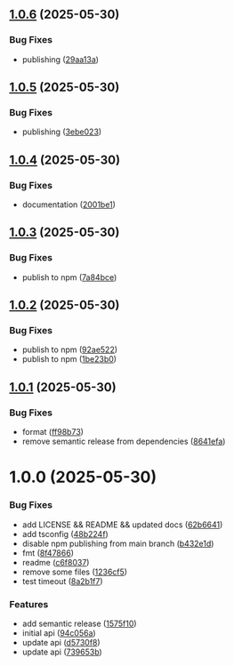 ## [1.0.6](https://github.com/graphtracks/analytics-sdk-ts/compare/v1.0.5...v1.0.6) (2025-05-30)


### Bug Fixes

* publishing ([29aa13a](https://github.com/graphtracks/analytics-sdk-ts/commit/29aa13afa8f7e6c6e4922c3a49c34ab53f19ac75))

## [1.0.5](https://github.com/graphtracks/analytics-sdk-ts/compare/v1.0.4...v1.0.5) (2025-05-30)


### Bug Fixes

* publishing ([3ebe023](https://github.com/graphtracks/analytics-sdk-ts/commit/3ebe023a8596aa38b4515159f663f940d635cc15))

## [1.0.4](https://github.com/graphtracks/analytics-sdk-ts/compare/v1.0.3...v1.0.4) (2025-05-30)


### Bug Fixes

* documentation ([2001be1](https://github.com/graphtracks/analytics-sdk-ts/commit/2001be1fe91b316d445c2b71b3e7d7283d779aa8))

## [1.0.3](https://github.com/graphtracks/analytics-sdk-ts/compare/v1.0.2...v1.0.3) (2025-05-30)


### Bug Fixes

* publish to npm ([7a84bce](https://github.com/graphtracks/analytics-sdk-ts/commit/7a84bcedf82a77f6fccf62b39862c1dc2cd00800))

## [1.0.2](https://github.com/graphtracks/analytics-sdk-ts/compare/v1.0.1...v1.0.2) (2025-05-30)


### Bug Fixes

* publish to npm ([92ae522](https://github.com/graphtracks/analytics-sdk-ts/commit/92ae522f5e9c9c7696c4cf498aa9d0e7ce27db39))
* publish to npm ([1be23b0](https://github.com/graphtracks/analytics-sdk-ts/commit/1be23b0773151a519a2479278fd6c265e323d139))

## [1.0.1](https://github.com/graphtracks/analytics-sdk-ts/compare/v1.0.0...v1.0.1) (2025-05-30)


### Bug Fixes

* format ([ff98b73](https://github.com/graphtracks/analytics-sdk-ts/commit/ff98b73fc9a2a374d542fbd621ca392024396089))
* remove semantic release from dependencies ([8641efa](https://github.com/graphtracks/analytics-sdk-ts/commit/8641efa8696d96f67b711f9448a79e618e3364a3))

# 1.0.0 (2025-05-30)


### Bug Fixes

* add LICENSE && README && updated docs ([62b6641](https://github.com/graphtracks/analytics-sdk-ts/commit/62b6641750990687942c2b233d940c6419db0ef1))
* add tsconfig ([48b224f](https://github.com/graphtracks/analytics-sdk-ts/commit/48b224f97afe6ed9c1453739ff33e2d406135323))
* disable npm publishing from main branch ([b432e1d](https://github.com/graphtracks/analytics-sdk-ts/commit/b432e1d1d5478e4bcceb1c9ef73278f86766390e))
* fmt ([8f47866](https://github.com/graphtracks/analytics-sdk-ts/commit/8f47866eb14d17658440ce7a20d890a2afbdce07))
* readme ([c6f8037](https://github.com/graphtracks/analytics-sdk-ts/commit/c6f8037843d8506aaeb064261d82e7a48fa090f8))
* remove some files ([1236cf5](https://github.com/graphtracks/analytics-sdk-ts/commit/1236cf5b037004f2ffabd0870a226217187b250a))
* test timeout ([8a2b1f7](https://github.com/graphtracks/analytics-sdk-ts/commit/8a2b1f74d090ca40297a3fe846f12ece17cc90fe))


### Features

* add semantic release ([1575f10](https://github.com/graphtracks/analytics-sdk-ts/commit/1575f10141ed50edcdb6251143633d6bc5292146))
* initial api ([94c056a](https://github.com/graphtracks/analytics-sdk-ts/commit/94c056a83d7d5e29900f8d5ea719ea9003e0e350))
* update api ([d5730f8](https://github.com/graphtracks/analytics-sdk-ts/commit/d5730f85e6df83059474f6f08af0c85904a97b1e))
* update api ([739653b](https://github.com/graphtracks/analytics-sdk-ts/commit/739653bf1f36420971e91607ae53befa823d7108))
